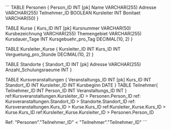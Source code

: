 ´´´
 TABLE Personen {
    Person_ID INT [pk]
    Name VARCHAR(255)
    Adresse VARCHAR(255)
    Teilnehmer_ID BOOLEAN
    Kursleiter INT
    Bonitaet VARCHAR(50)
}

TABLE Kurse {
    Kurs_ID INT [pk]
    Kursnummer VARCHAR(50)
    Kursbezeichnung VARCHAR(255)
    Themengebiet VARCHAR(255)
    Kursdauer_Tage INT
    Kursgebuehr_pro_Tag DECIMAL(10, 2)
}

TABLE Kursleiter_Kurse {
    Kursleiter_ID INT 
    Kurs_ID INT 
    Verguetung_pro_Stunde DECIMAL(10, 2)
}

TABLE Standorte {
    Standort_ID INT [pk]
    Adresse VARCHAR(255)
    Anzahl_Schulungsraeume INT
}

TABLE Kursveranstaltungen {
    Veranstaltungs_ID INT [pk]
    Kurs_ID INT 
    Standort_ID INT 
    Kursleiter_ID INT 
    Kursbeginn DATE
}
TABLE Teilnehmer{
  Teilnehmer_ID INT
  Person_ID INT
  Veranstaltungs_ID INT
}
ref:Kursveranstaltungen.Kursleiter_ID > Personen.Person_ID
ref: Kursveranstaltungen.Standort_ID > Standorte.Standort_ID
ref: Kursveranstaltungen.Kurs_ID > Kurse.Kurs_ID
ref:Kursleiter_Kurse.Kurs_ID > Kurse.Kurs_ID
ref:Kursleiter_Kurse.Kursleiter_ID > Personen.Person_ID

Ref: "Personen"."Teilnehmer_ID" < "Teilnehmer"."Teilnehmer_ID"
´´´